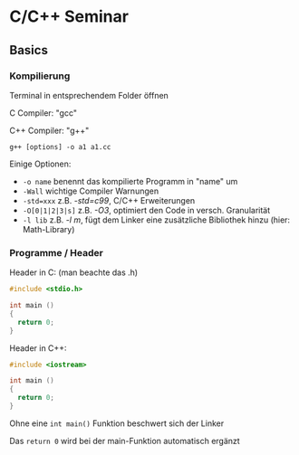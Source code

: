 # C/C++ Seminar

## Basics

### Kompilierung

Terminal in entsprechendem Folder öffnen

C Compiler: "gcc"

C++ Compiler: "g++"

```text
g++ [options] -o a1 a1.cc
```

Einige Optionen:

- `-o name` benennt das kompilierte Programm in "name" um
- `-Wall` wichtige Compiler Warnungen
- `-std=xxx` z.B. _-std=c99_, C/C++ Erweiterungen
- `-O[0|1|2|3|s]` z.B. _-O3_, optimiert den Code in versch. Granularität 
- `-l lib` z.B. _-l m_, fügt dem Linker eine zusätzliche Bibliothek hinzu (hier: Math-Library)

### Programme / Header

Header in C: (man beachte das .h)

```c
#include <stdio.h>

int main ()
{
  return 0;
}
```

Header in C++:
```c++
#include <iostream>

int main ()
{
  return 0;
}
```

Ohne eine `int main()` Funktion beschwert sich der Linker

Das `return 0` wird bei der main-Funktion automatisch ergänzt
